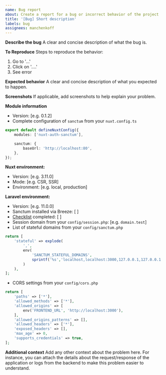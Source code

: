 ```yaml
---
name: Bug report
about: Create a report for a bug or incorrect behavior of the project
title: '[Bug] Short description'
labels: bug
assignees: manchenkoff
---
```


**Describe the bug**
A clear and concise description of what the bug is.

**To Reproduce**
Steps to reproduce the behavior:

1. Go to '...'
2. Click on '....'
3. See error

**Expected behavior**
A clear and concise description of what you expected to happen.

**Screenshots**
If applicable, add screenshots to help explain your problem.

**Module information**

-   Version: [e.g. 0.1.2]
-   Complete configuration of `sanctum` from your `nuxt.config.ts`

```typescript
export default defineNuxtConfig({
    modules: ['nuxt-auth-sanctum'],

    sanctum: {
        baseUrl: 'http://localhost:80',
    },
});
```

**Nuxt environment:**

-   Version: [e.g. 3.11.0]
-   Mode: [e.g. CSR, SSR]
-   Environment: [e.g. local, production]

**Laravel environment:**

-   Version: [e.g. 11.0.0]
-   Sanctum installed via Breeze: [ ]
-   [Checklist](https://manchenkoff.gitbook.io/nuxt-auth-sanctum/other/laravel-api) completed: [ ]
-   Session domain from your `config/session.php`: [e.g. `domain.test`]
-   List of stateful domains from your `config/sanctum.php`

```php
return [
    'stateful' => explode(
        ',',
        env(
            'SANCTUM_STATEFUL_DOMAINS',
            sprintf('%s','localhost,localhost:3000,127.0.0.1,127.0.0.1:8000,::1')
        )
    ),
];
```

-   CORS settings from your `config/cors.php`

```php
return [
    'paths' => ['*'],
    'allowed_methods' => ['*'],
    'allowed_origins' => [
        env('FRONTEND_URL', 'http://localhost:3000'),
    ],
    'allowed_origins_patterns' => [],
    'allowed_headers' => ['*'],
    'exposed_headers' => [],
    'max_age' => 0,
    'supports_credentials' => true,
];
```

**Additional context**
Add any other context about the problem here. For instance, you can attach the details about the request/response of the application or logs from the backend to make this problem easier to understand.
